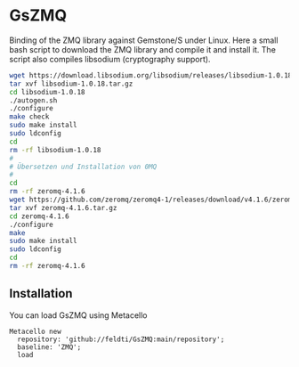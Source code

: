 # GsZMQ
Binding of the ZMQ library against Gemstone/S under Linux. Here a small bash script to download the ZMQ library and compile it and install it. The script also compiles libsodium (cryptography support).

```Bash
wget https://download.libsodium.org/libsodium/releases/libsodium-1.0.18.tar.gz
tar xvf libsodium-1.0.18.tar.gz
cd libsodium-1.0.18
./autogen.sh
./configure
make check
sudo make install
sudo ldconfig
cd
rm -rf libsodium-1.0.18
#
# Übersetzen und Installation von 0MQ
#
cd
rm -rf zeromq-4.1.6
wget https://github.com/zeromq/zeromq4-1/releases/download/v4.1.6/zeromq-4.1.6.tar.gz
tar xvf zeromq-4.1.6.tar.gz
cd zeromq-4.1.6
./configure
make
sudo make install
sudo ldconfig
cd
rm -rf zeromq-4.1.6
```

## Installation

You can load GsZMQ using Metacello

```Smalltalk
Metacello new
  repository: 'github://feldti/GsZMQ:main/repository';
  baseline: 'ZMQ';
  load
```
